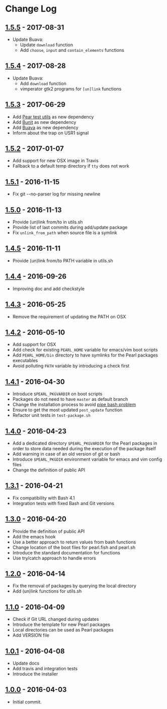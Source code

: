 # Change Log #

## [1.5.5][v155] - 2017-08-31 ##

* Update Buava:
  * Update `download` function
  * Add `choose`, `input` and `contain_elements` functions

## [1.5.4][v154] - 2017-08-28 ##

* Update Buava:
  * Add `download` function
  * vimperator gtk2 programs for `[un]link` functions

## [1.5.3][v153] - 2017-06-29 ##

* Add [Pear test utils](https://github.com/pearl-core/test-utils) as new dependency
* Add [Bunit](https://github.com/fsquillace/bunit) as new dependency
* Add [Buava](https://github.com/fsquillace/buava) as new dependency
* Inform about the trap on USR1 signal

## [1.5.2][v152] - 2017-01-07 ##

* Add support for new OSX image in Travis
* Fallback to a default temp directory if `tty` does not work

## [1.5.1][v151] - 2016-11-15 ##

* Fix git --no-parser log for missing newline

## [1.5.0][v150] - 2016-11-13 ##

* Provide (un)link from/to in utils.sh
* Provide list of last commits during add/update package
* Fix `unlink_from_path` when source file is a symlink

## [1.4.5][v145] - 2016-11-11 ##

* Provide (un)link from/to PATH variable in utils.sh

## [1.4.4][v144] - 2016-09-26 ##

* Improving doc and add checkstyle

## [1.4.3][v143] - 2016-05-25 ##

* Remove the requirement of updating the PATH on OSX

## [1.4.2][v142] - 2016-05-10 ##

* Add support for OSX
* Add check for existing `PEARL_HOME` variable for emacs/vim boot scripts
* Add `PEARL_HOME/bin` directory to have symlinks for the Pearl packages executables
* Avoid polluting `PATH` variable by introducing a check first

## [1.4.1][v141] - 2016-04-30 ##

* Introduce `$PEARL_PKGVARDIR` on boot scripts
* Packages do not need to have `master` as default branch
* Change the installation process to avoid [pipe bash problem](https://www.idontplaydarts.com/2016/04/detecting-curl-pipe-bash-server-side/)
* Ensure to get the most updated `post_update` function
* Refactor unit tests in `test-package.sh`

## [1.4.0][v140] - 2016-04-23 ##

* Add a dedicated directory `$PEARL_PKGVARDIR` for the Pearl packages in order to store data
  needed during the execution of the package itself
* Add warning in case of an old version of git or bash
* Introduce `$PEARL_PKGDIR` environment variable for emacs and vim config files
* Change the definition of public API

## [1.3.1][v131] - 2016-04-21 ##

* Fix compatibility with Bash 4.1
* Integration tests with fixed Bash and Git versions

## [1.3.0][v130] - 2016-04-20 ##

* Provide the definition of public API
* Add the emacs hook
* Use a better approach to return values from bash functions
* Change location of the boot files for pearl.fish and pearl.sh
* Introduce the standard documentation for functions
* Use try/catch approach to handle errors

## [1.2.0][v120] - 2016-04-14 ##

* Fix the removal of packages by querying the local directory
* Add (un)link functions for utils.sh

## [1.1.0][v110] - 2016-04-09 ##

* Check if Git URL changed during updates
* Introduce the template for new Pearl packages
* Local directories can be used as Pearl packages
* Add VERSION file

## [1.0.1][v101] - 2016-04-08 ##

* Update docs
* Add travis and integration tests
* Introduce the installer

## [1.0.0][v100] - 2016-04-03 ##

* Initial commit.

<!--  Links -->

[v100]: https://github.com/pearl-core/pearl/releases/tag/1.0.0
[v101]: https://github.com/pearl-core/pearl/releases/tag/1.0.1
[v110]: https://github.com/pearl-core/pearl/releases/tag/1.1.0
[v120]: https://github.com/pearl-core/pearl/releases/tag/1.2.0
[v130]: https://github.com/pearl-core/pearl/releases/tag/1.3.0
[v131]: https://github.com/pearl-core/pearl/releases/tag/1.3.1
[v140]: https://github.com/pearl-core/pearl/releases/tag/1.4.0
[v141]: https://github.com/pearl-core/pearl/releases/tag/1.4.1
[v142]: https://github.com/pearl-core/pearl/releases/tag/1.4.2
[v143]: https://github.com/pearl-core/pearl/releases/tag/1.4.3
[v144]: https://github.com/pearl-core/pearl/releases/tag/1.4.4
[v145]: https://github.com/pearl-core/pearl/releases/tag/1.4.5
[v150]: https://github.com/pearl-core/pearl/releases/tag/1.5.0
[v151]: https://github.com/pearl-core/pearl/releases/tag/1.5.1
[v152]: https://github.com/pearl-core/pearl/releases/tag/1.5.2
[v153]: https://github.com/pearl-core/pearl/releases/tag/1.5.3
[v154]: https://github.com/pearl-core/pearl/releases/tag/1.5.4
[v155]: https://github.com/pearl-core/pearl/releases/tag/1.5.5

